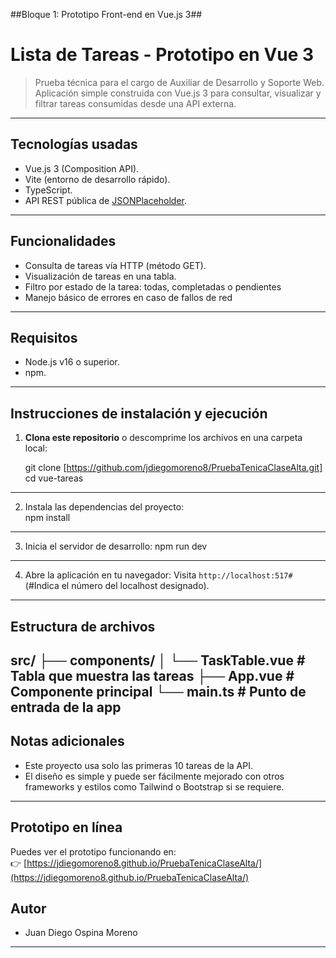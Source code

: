 ##Bloque 1: Prototipo Front-end en Vue.js 3##
# Lista de Tareas - Prototipo en Vue 3
> Prueba técnica para el cargo de Auxiliar de Desarrollo y Soporte Web.
> Aplicación simple construida con Vue.js 3 para consultar, visualizar y filtrar tareas consumidas desde una API externa.
---
## Tecnologías usadas
* Vue.js 3 (Composition API).
* Vite (entorno de desarrollo rápido).
* TypeScript.
* API REST pública de [JSONPlaceholder](https://jsonplaceholder.typicode.com/).
---
## Funcionalidades
* Consulta de tareas vía HTTP (método GET).
* Visualización de tareas en una tabla.
* Filtro por estado de la tarea: todas, completadas o pendientes
* Manejo básico de errores en caso de fallos de red
---
## Requisitos
* Node.js v16 o superior.
* npm.
---
## Instrucciones de instalación y ejecución
1. **Clona este repositorio** o descomprime los archivos en una carpeta local:

      git clone [https://github.com/jdiegomoreno8/PruebaTenicaClaseAlta.git]
        cd vue-tareas
---
2. Instala las dependencias del proyecto:   
   npm install
---
3. Inicia el servidor de desarrollo: 
   npm run dev
---

4. Abre la aplicación en tu navegador:
   Visita `http://localhost:517#` (#Indica el número del localhost designado).
---
## Estructura de archivos
src/
├── components/
│   └── TaskTable.vue   # Tabla que muestra las tareas
├── App.vue             # Componente principal
└── main.ts             # Punto de entrada de la app
---
## Notas adicionales
* Este proyecto usa solo las primeras 10 tareas de la API.
* El diseño es simple y puede ser fácilmente mejorado con otros frameworks y estilos como Tailwind o Bootstrap si se requiere.
---
## Prototipo en línea

Puedes ver el prototipo funcionando en:  
👉 [https://jdiegomoreno8.github.io/PruebaTenicaClaseAlta/](https://jdiegomoreno8.github.io/PruebaTenicaClaseAlta/)

## Autor
* Juan Diego Ospina Moreno
---


